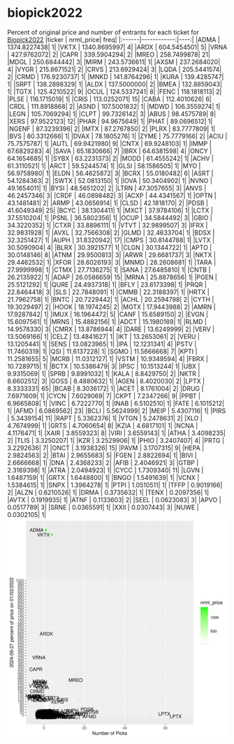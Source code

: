 # biopick2022
Percent of original price and number of entrants for each ticket for [Biopick2022](https://twitter.com/hashtag/Biopick2022)
|ticker |   nrml_price| freq|
|:------|------------:|----:|
|ADMA   | 1374.8227438|    1|
|VKTX   | 1340.8695997|    4|
|ARDX   |  604.5454501|    5|
|VRNA   |  427.9762072|    2|
|CAPR   |  339.5904294|    2|
|MREO   |  258.7499878|   21|
|MDGL   |  250.6844442|    3|
|MIRM   |  243.5736611|    1|
|AXSM   |  237.2684020|    4|
|VYGR   |  215.8671521|    2|
|CRVS   |  213.6929424|    3|
|LQDA   |  205.5441574|    2|
|CRMD   |  176.9230737|    1|
|MNKD   |  141.8764296|    1|
|KURA   |  139.4285747|    1|
|SRPT   |  138.2898329|    1|
|ALDX   |  137.5000000|    2|
|BMEA   |  132.8859043|    1|
|TGTX   |  125.4210522|    9|
|OCUL   |  124.5337241|    8|
|FENC   |  118.1818113|    2|
|PLSE   |  116.1715019|    1|
|CRIS   |  113.0252071|   15|
|CABA   |  112.4010626|    6|
|CRDL   |  111.8918868|    2|
|ASND   |  107.5001832|    1|
|MDWD   |  106.3559274|    1|
|LEGN   |  105.7069294|    1|
|CLPT   |   99.7326142|    3|
|ABUS   |   98.4575789|    8|
|XERS   |   97.9522123|   12|
|PHAR   |   94.9675649|    1|
|PHAT   |   89.0696512|    1|
|NGENF  |   87.3239396|    2|
|IMTX   |   87.2767850|    2|
|PLRX   |   83.7777809|    1|
|BVS    |   80.3312666|    1|
|DVAX   |   78.1805276|    1|
|ZYME   |   75.7779166|    2|
|ACIU   |   75.7575787|    1|
|AUTL   |   69.9421980|    9|
|CNTX   |   69.9248103|    1|
|IMMP   |   67.6829283|    4|
|SAVA   |   65.1830666|    7|
|IBRX   |   64.6381598|    4|
|ONCY   |   64.1654685|    1|
|SYBX   |   63.2231373|    2|
|MODD   |   61.4555242|    1|
|ACHV   |   61.3110521|    1|
|ARCT   |   59.5244574|    1|
|GLSI   |   58.1586505|    1|
|MYO    |   56.9758980|    1|
|ELDN   |   56.4625872|    3|
|BCRX   |   55.0180482|    6|
|ASRT   |   54.1284363|    2|
|SWTX   |   52.0813150|    1|
|IOVA   |   50.3404902|    1|
|NVNO   |   49.1654011|    1|
|BYSI   |   48.5651202|    2|
|LTRN   |   47.3057655|    3|
|ANVS   |   46.2457346|    3|
|CRDF   |   46.0898482|    3|
|ACXP   |   44.4341567|    1|
|OPTN   |   43.1481481|    2|
|ARMP   |   43.0656914|    1|
|CLSD   |   42.1818170|    2|
|PDSB   |   41.6049349|   25|
|BCYC   |   38.1304411|    1|
|MXCT   |   37.9784106|    1|
|LCTX   |   37.5510204|    1|
|PSNL   |   36.5802356|    1|
|OCUP   |   34.5844492|    3|
|GBIO   |   34.3220352|    1|
|CTXR   |   33.8896111|    1|
|VTVT   |   32.9899507|    3|
|IFRX   |   32.9831928|    1|
|AVXL   |   32.7566308|    2|
|GLMD   |   32.4633704|    1|
|BDSX   |   32.3251427|    1|
|AUPH   |   31.8320942|   17|
|CMPS   |   30.8144788|    1|
|LVTX   |   30.5090904|    4|
|BLRX   |   30.3921577|    1|
|CLGN   |   30.1344722|    1|
|APTO   |   30.0148146|    8|
|ATNM   |   29.9500813|    3|
|ARWR   |   29.6681737|    3|
|NKTX   |   29.4462532|    1|
|XFOR   |   28.6026193|    3|
|MNMD   |   28.2608681|    1|
|TARA   |   27.9999998|    1|
|CTMX   |   27.7136275|    1|
|SANA   |   27.6485810|    1|
|CNTB   |   26.2135922|    1|
|ADAP   |   26.0586659|   15|
|MRNA   |   25.8878656|    1|
|PGEN   |   25.5121292|    1|
|QURE   |   24.4937318|    1|
|BFLY   |   23.6173398|    1|
|PRQR   |   22.8464418|    3|
|SLS    |   22.7848091|    1|
|CMMB   |   22.3188397|    1|
|HRTX   |   21.7962758|    1|
|BNTC   |   20.7229442|    1|
|ACHL   |   20.2594798|    2|
|CYTH   |   19.3029497|    2|
|HOOK   |   18.1974245|    2|
|MGTX   |   17.9443988|    2|
|AMRN   |   17.9287842|    1|
|IMUX   |   16.1964472|    5|
|CANF   |   15.6589150|    2|
|EVGN   |   15.6097561|    1|
|MRNS   |   15.4882156|    1|
|ADCT   |   15.1980189|    1|
|RLMD   |   14.9578330|    3|
|CMRX   |   13.8786944|    4|
|DARE   |   13.6249999|    2|
|VERV   |   13.5069166|    1|
|CELZ   |   13.4841627|    1|
|IKT    |   13.2653061|    2|
|VERU   |   13.1205441|    1|
|SENS   |   13.0823965|    1|
|IPA    |   12.1231341|    4|
|PSTV   |   11.7460319|    1|
|QSI    |   11.6137228|    1|
|SGMO   |   11.5666668|    7|
|KPTI   |   11.2581655|    5|
|MCRB   |   11.0312127|    1|
|VSTM   |   10.9349594|    4|
|FBRX   |   10.7289715|    1|
|BCTX   |   10.5386479|    3|
|IPSC   |   10.1513244|    1|
|UBX    |    9.9315069|    1|
|SPRB   |    9.8991032|    1|
|KALA   |    8.8429750|    2|
|NKTR   |    8.6602512|    3|
|GOSS   |    8.4880632|    1|
|AGEN   |    8.4020030|    2|
|LPTX   |    8.3333331|   65|
|BCAB   |    8.3036172|    1|
|ACET   |    8.1761004|    2|
|DRUG   |    7.6971609|    1|
|CYCN   |    7.6029069|    7|
|CKPT   |    7.2347266|    9|
|PPBT   |    6.9665808|    1|
|VINC   |    6.7222770|    1|
|INAB   |    6.5102510|    1|
|FATE   |    6.1015212|    1|
|AFMD   |    6.0869562|   23|
|BCLI   |    5.5624999|    2|
|MEIP   |    5.4307116|    1|
|PIRS   |    5.3439154|   11|
|RAPT   |    5.3362376|    1|
|VTGN   |    5.2478631|    2|
|XLO    |    4.7674999|    1|
|GRTS   |    4.7060654|    8|
|KZIA   |    4.6817101|    1|
|NCNA   |    4.1176471|    1|
|XAIR   |    3.8559323|    8|
|VIRI   |    3.6559143|    1|
|ATHA   |    3.4098235|    2|
|TLIS   |    3.3250207|    1|
|KZR    |    3.2529906|    1|
|PHIO   |    3.2407407|    4|
|PRTG   |    3.2292636|    7|
|ONCT   |    3.1938326|   15|
|PAVM   |    3.1707315|    9|
|HEPA   |    2.9824563|    2|
|BTAI   |    2.9655683|    5|
|FGEN   |    2.8822694|    1|
|BIVI   |    2.6666668|    1|
|DNA    |    2.4368233|    2|
|AFIB   |    2.4046921|    3|
|GTBP   |    2.3169398|    1|
|ATRA   |    2.0494923|    1|
|CYCC   |    1.7309340|   11|
|LGVN   |    1.6487159|    1|
|GRTX   |    1.6448800|    1|
|BNGO   |    1.5491639|    1|
|VCNX   |    1.5384615|    1|
|SNPX   |    1.3964278|    1|
|PTPI   |    1.0510511|    1|
|TFFP   |    0.9019166|    2|
|ALZN   |    0.6210526|    1|
|DRMA   |    0.3735632|    1|
|TENX   |    0.2097356|    1|
|AVTX   |    0.1919935|    1|
|ATNF   |    0.1133603|    2|
|SEEL   |    0.0623083|    3|
|APVO   |    0.0517789|    3|
|SRNE   |    0.0365591|    1|
|XXII   |    0.0307443|    3|
|NUWE   |    0.0302105|    1|
![retvspicks](biopicks.png?raw=true)
